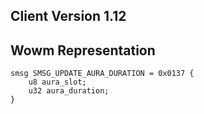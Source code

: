 ## Client Version 1.12

## Wowm Representation
```rust,ignore
smsg SMSG_UPDATE_AURA_DURATION = 0x0137 {
    u8 aura_slot;    
    u32 aura_duration;    
}

```
